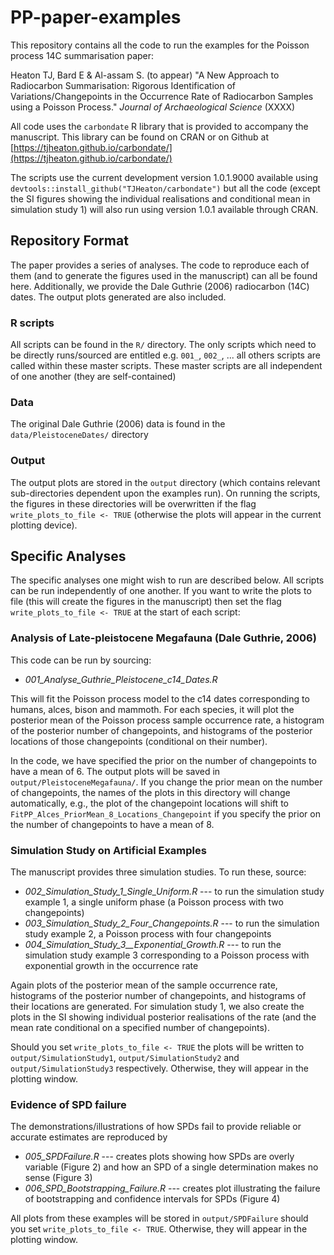 # PP-paper-examples
This repository contains all the code to run the examples for the Poisson process 14C summarisation paper:

Heaton TJ, Bard E & Al-assam S. (to appear) "A New Approach to Radiocarbon Summarisation: Rigorous Identification of Variations/Changepoints in the Occurrence Rate of Radiocarbon Samples using a Poisson Process." _Journal of Archaeological Science_ (XXXX)

All code uses the `carbondate` R library that is provided to accompany the manuscript. This library can be found on CRAN or on Github at [https://tjheaton.github.io/carbondate/](https://tjheaton.github.io/carbondate/)

The scripts use the current development version 1.0.1.9000 available using `devtools::install_github("TJHeaton/carbondate")` but all the code (except the SI figures showing the individual realisations and conditional mean in simulation study 1) will also run using version 1.0.1 available through CRAN.    


## Repository Format 
The paper provides a series of analyses. The code to reproduce each of them (and to generate the figures used in the manuscript) can all be found here. Additionally, we provide the Dale Guthrie (2006) radiocarbon (14C) dates. The output plots generated are also included.  

### R scripts
All scripts can be found in the `R/` directory. The only scripts which need to be directly runs/sourced are entitled e.g. `001_`, `002_`, ... all others scripts are called within these master scripts. These master scripts are all independent of one another (they are self-contained)

### Data
The original Dale Guthrie (2006) data is found in the `data/PleistoceneDates/` directory

### Output
The output plots are stored in the `output` directory (which contains relevant sub-directories dependent upon the examples run). On running the scripts, the figures in these directories will be overwritten if the flag `write_plots_to_file <- TRUE` (otherwise the plots will appear in the current plotting device).     

## Specific Analyses

The specific analyses one might wish to run are described below. All scripts can be run independently of one another. If you want to write the plots to file (this will create the figures in the manuscript) then set the flag `write_plots_to_file <- TRUE` at the start of each script: 

### Analysis of Late-pleistocene Megafauna (Dale Guthrie, 2006)
This code can be run by sourcing:

- *001_Analyse_Guthrie_Pleistocene_c14_Dates.R* 

This will fit the Poisson process model to the c14 dates corresponding to humans, alces, bison and mammoth. For each species, it will plot the posterior mean of the Poisson process sample occurrence rate, a histogram of the posterior number of changepoints, and histograms of the posterior locations of those changepoints (conditional on their number).

In the code, we have specified the prior on the number of changepoints to have a mean of 6. The output plots will be saved in `output/PleistoceneMegafauna/`.  If you change the prior mean on the number of changepoints, the names of the plots in this directory will change automatically, e.g., the plot of the changepoint locations will shift to `FitPP_Alces_PriorMean_8_Locations_Changepoint` if you specify the prior on the number of changepoints to have a mean of 8. 

### Simulation Study on Artificial Examples
The manuscript provides three simulation studies. To run these, source:

- *002_Simulation_Study_1_Single_Uniform.R* --- to run the simulation study example 1, a single uniform phase (a Poisson process with two changepoints) 
- *003_Simulation_Study_2_Four_Changepoints.R* --- to run the simulation study example 2, a Poisson process with four changepoints
- *004_Simulation_Study_3__Exponential_Growth.R* --- to run the simulation study example 3 corresponding to a Poisson process with exponential growth in the occurrence rate

Again plots of the posterior mean of the sample occurrence rate, histograms of the posterior number of changepoints, and histograms of their locations are generated. For simulation study 1, we also create the plots in the SI showing individual posterior realisations of the rate (and the mean rate conditional on a specified number of changepoints).  

Should you set `write_plots_to_file <- TRUE` the plots will be written to `output/SimulationStudy1`, `output/SimulationStudy2` and `output/SimulationStudy3` respectively. Otherwise, they will appear in the plotting window.

### Evidence of SPD failure
The demonstrations/illustrations of how SPDs fail to provide reliable or accurate estimates are reproduced by

- *005_SPDFailure.R* --- creates plots showing how SPDs are overly variable (Figure 2) and how an SPD of a single determination makes no sense (Figure 3)
- *006_SPD_Bootstrapping_Failure.R* --- creates plot illustrating the failure of bootstrapping and confidence intervals for SPDs (Figure 4) 

All plots from these examples will be stored in `output/SPDFailure` should you set `write_plots_to_file <- TRUE`. Otherwise, they will appear in the plotting window.












